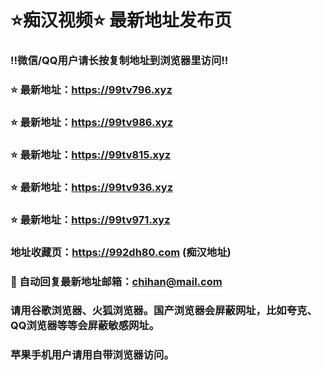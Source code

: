 # ⭐️痴汉视频⭐️ 最新地址发布页

### ‼️微信/QQ用户请长按复制地址到浏览器里访问‼️

### ⭐️ 最新地址：https://99tv796.xyz

### ⭐️ 最新地址：https://99tv986.xyz

### ⭐️ 最新地址：https://99tv815.xyz

### ⭐️ 最新地址：https://99tv936.xyz

### ⭐️ 最新地址：https://99tv971.xyz



### 地址收藏页：https://992dh80.com (痴汉地址)
### 📧 自动回复最新地址邮箱：chihan@mail.com
### 请用谷歌浏览器、火狐浏览器。国产浏览器会屏蔽网址，比如夸克、QQ浏览器等等会屏蔽敏感网址。
### 苹果手机用户请用自带浏览器访问。
